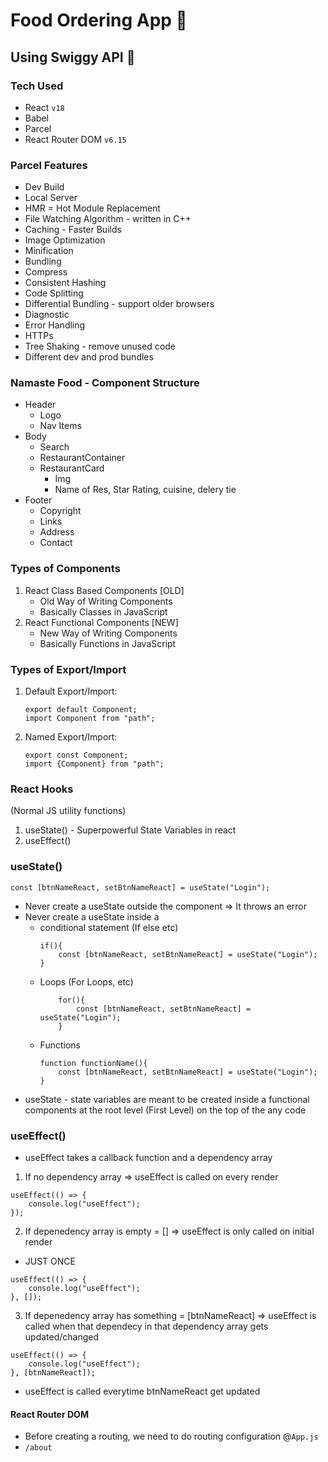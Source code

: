 # Food Ordering App 🚀

## Using Swiggy API 💪

### Tech Used

- React `v18`
- Babel
- Parcel
- React Router DOM `v6.15`

### Parcel Features

- Dev Build
- Local Server
- HMR = Hot Module Replacement
- File Watching Algorithm - written in C++
- Caching - Faster Builds
- Image Optimization
- Minification
- Bundling
- Compress
- Consistent Hashing
- Code Splitting
- Differential Bundling - support older browsers
- Diagnostic
- Error Handling
- HTTPs
- Tree Shaking - remove unused code
- Different dev and prod bundles

### Namaste Food - Component Structure

- Header
  - Logo
  - Nav Items
- Body
  - Search
  - RestaurantContainer
  - RestaurantCard
    - Img
    - Name of Res, Star Rating, cuisine, delery tie
- Footer
  - Copyright
  - Links
  - Address
  - Contact

### Types of Components

1. React Class Based Components [OLD]
   - Old Way of Writing Components
   - Basically Classes in JavaScript
2. React Functional Components [NEW]
   - New Way of Writing Components
   - Basically Functions in JavaScript

### Types of Export/Import

1. Default Export/Import:

   ```
   export default Component;
   import Component from "path";
   ```

2. Named Export/Import:

   ```
   export const Component;
   import {Component} from "path";
   ```

### React Hooks

(Normal JS utility functions)

1. useState() - Superpowerful State Variables in react
2. useEffect()

### useState()

```
const [btnNameReact, setBtnNameReact] = useState("Login");
```

- Never create a useState outside the component => It throws an error
- Never create a useState inside a
  - conditional statement (If else etc)
    ```
    if(){
        const [btnNameReact, setBtnNameReact] = useState("Login");
    }
    ```
  - Loops (For Loops, etc)
    ```
        for(){
            const [btnNameReact, setBtnNameReact] = useState("Login");
        }
    ```
  - Functions
    ```
    function functionName(){
        const [btnNameReact, setBtnNameReact] = useState("Login");
    }
    ```
- useState - state variables are meant to be created inside a functional components at the root level (First Level) on the top of the any code

### useEffect()

- useEffect takes a callback function and a dependency array

1. If no dependency array => useEffect is called on every render

```
useEffect(() => {
    console.log("useEffect");
});
```

2.  If depenedency array is empty = [] => useEffect is only called on initial render

- JUST ONCE

```
useEffect(() => {
    console.log("useEffect");
}, []);
```

3. If depenedency array has something = [btnNameReact] => useEffect is called when that dependecy in that dependency array gets updated/changed

```
useEffect(() => {
    console.log("useEffect");
}, [btnNameReact]);
```

- useEffect is called everytime btnNameReact get updated

#### React Router DOM

- Before creating a routing, we need to do routing configuration @`App.js`
- `/about`
